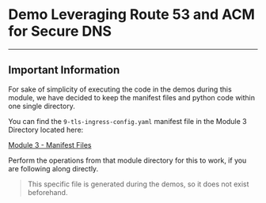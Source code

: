 # Demo Leveraging Route 53 and ACM for Secure DNS

---

## Important Information

For sake of simplicity of executing the code in the demos during this module, we have decided to keep the manifest files
and python code within one single directory.

You can find the `9-tls-ingress-config.yaml` manifest file in the Module 3 Directory located here:

[Module 3 - Manifest Files](../3_managing_and_deploying_your_eks_cluster/manifest_files/)

Perform the operations from that module directory for this to work, if you are following along directly.

> This specific file is generated during the demos, so it does not exist beforehand.